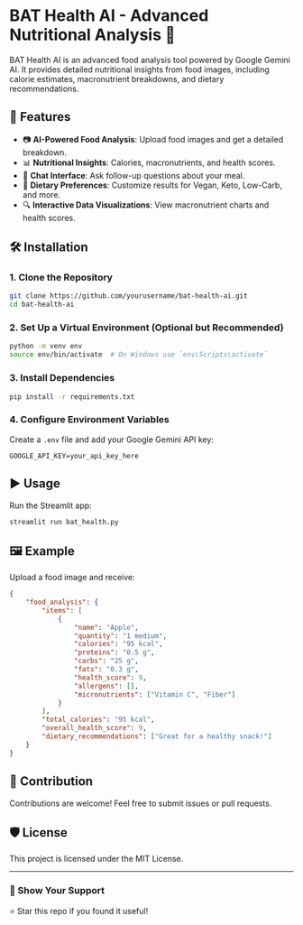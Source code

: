 # BAT Health AI - Advanced Nutritional Analysis 🍏

BAT Health AI is an advanced food analysis tool powered by Google Gemini AI. It provides detailed nutritional insights from food images, including calorie estimates, macronutrient breakdowns, and dietary recommendations.

## 🚀 Features
- 📷 **AI-Powered Food Analysis**: Upload food images and get a detailed breakdown.
- 📊 **Nutritional Insights**: Calories, macronutrients, and health scores.
- 💬 **Chat Interface**: Ask follow-up questions about your meal.
- 🎯 **Dietary Preferences**: Customize results for Vegan, Keto, Low-Carb, and more.
- 🔍 **Interactive Data Visualizations**: View macronutrient charts and health scores.

## 🛠️ Installation

### 1. Clone the Repository
```sh
git clone https://github.com/yourusername/bat-health-ai.git
cd bat-health-ai
```

### 2. Set Up a Virtual Environment (Optional but Recommended)
```sh
python -m venv env
source env/bin/activate  # On Windows use `env\Scripts\activate`
```

### 3. Install Dependencies
```sh
pip install -r requirements.txt
```

### 4. Configure Environment Variables
Create a `.env` file and add your Google Gemini API key:
```
GOOGLE_API_KEY=your_api_key_here
```

## ▶️ Usage
Run the Streamlit app:
```sh
streamlit run bat_health.py
```

## 🖼️ Example
Upload a food image and receive:
```json
{
    "food_analysis": {
        "items": [
            {
                "name": "Apple",
                "quantity": "1 medium",
                "calories": "95 kcal",
                "proteins": "0.5 g",
                "carbs": "25 g",
                "fats": "0.3 g",
                "health_score": 9,
                "allergens": [],
                "micronutrients": ["Vitamin C", "Fiber"]
            }
        ],
        "total_calories": "95 kcal",
        "overall_health_score": 9,
        "dietary_recommendations": ["Great for a healthy snack!"]
    }
}
```

## 📌 Contribution
Contributions are welcome! Feel free to submit issues or pull requests.

## 🛡️ License
This project is licensed under the MIT License.

---
### 🌟 Show Your Support
⭐ Star this repo if you found it useful!

